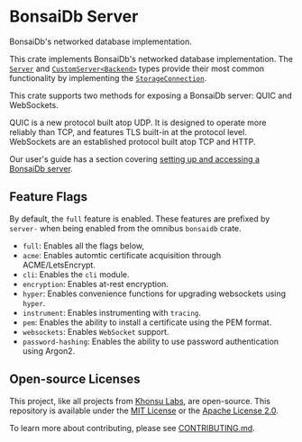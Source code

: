 # BonsaiDb Server

BonsaiDb's networked database implementation.

This crate implements BonsaiDb's networked database implementation. The
[`Server`](https://docs.rs/bonsaidb-server/*/bonsaidb_server/type.Server.html) and [`CustomServer<Backend>`](https://docs.rs/bonsaidb-server/*/bonsaidb_server/struct.CustomServer.html)
types provide their most common functionality by implementing the
[`StorageConnection`](https://docs.rs/bonsaidb-core/*/bonsaidb_core/connection/trait.StorageConnection.html).

This crate supports two methods for exposing a BonsaiDb server: QUIC and
WebSockets.

QUIC is a new protocol built atop UDP. It is designed to operate more
reliably than TCP, and features TLS built-in at the protocol level.
WebSockets are an established protocol built atop TCP and HTTP.

Our user's guide has a section covering [setting up and accessing a BonsaiDb
server](https://dev.bonsaidb.io/v0.1.1/guide/integration/server.html).

## Feature Flags

By default, the `full` feature is enabled. These features are prefixed by
`server-` when being enabled from the omnibus `bonsaidb` crate.

- `full`: Enables all the flags below,
- `acme`: Enables automtic certificate acquisition through ACME/LetsEncrypt.
- `cli`: Enables the `cli` module.
- `encryption`: Enables at-rest encryption.
- `hyper`: Enables convenience functions for upgrading websockets using `hyper`.
- `instrument`: Enables instrumenting with `tracing`.
- `pem`: Enables the ability to install a certificate using the PEM format.
- `websockets`: Enables `WebSocket` support.
- `password-hashing`: Enables the ability to use password authentication
  using Argon2.

## Open-source Licenses

This project, like all projects from [Khonsu Labs](https://khonsulabs.com/), are
open-source. This repository is available under the [MIT License](./LICENSE-MIT)
or the [Apache License 2.0](./LICENSE-APACHE).

To learn more about contributing, please see [CONTRIBUTING.md](./CONTRIBUTING.md).
